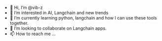 - 👋 Hi, I’m @vib-z
- 👀 I’m interested in AI, Langchain and new trends
- 🌱 I’m currently learning python, langchain and how I can use these tools together.
- 💞️ I’m looking to collaborate on Langchain apps.
- 📫 How to reach me ...

<!---
vib-z/vib-z is a ✨ special ✨ repository because its `README.md` (this file) appears on your GitHub profile.
You can click the Preview link to take a look at your changes.
--->
